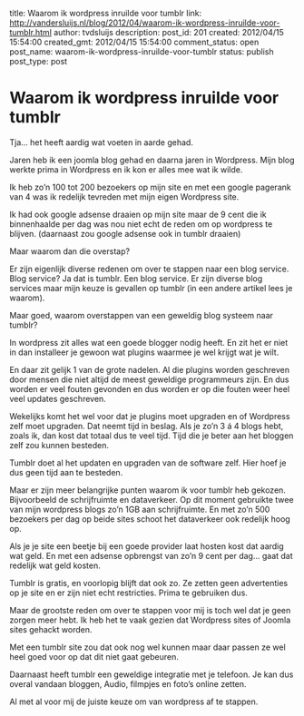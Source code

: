 title: Waarom ik wordpress inruilde voor tumblr
link: http://vandersluijs.nl/blog/2012/04/waarom-ik-wordpress-inruilde-voor-tumblr.html
author: tvdsluijs
description: 
post_id: 201
created: 2012/04/15 15:54:00
created_gmt: 2012/04/15 15:54:00
comment_status: open
post_name: waarom-ik-wordpress-inruilde-voor-tumblr
status: publish
post_type: post

# Waarom ik wordpress inruilde voor tumblr

Tja… het heeft aardig wat voeten in aarde gehad.  
  
Jaren heb ik een joomla blog gehad en daarna jaren in Wordpress. Mijn blog werkte prima in Wordpress en ik kon er alles mee wat ik wilde.  
  
Ik heb zo’n 100 tot 200 bezoekers op mijn site en met een google pagerank van 4 was ik redelijk tevreden met mijn eigen Wordpress site.  
  
Ik had ook google adsense draaien op mijn site maar de 9 cent die ik binnenhaalde per dag was nou niet echt de reden om op wordpress te blijven. (daarnaast zou google adsense ook in tumblr draaien)  
  
Maar waarom dan die overstap?  
  
Er zijn eigenlijk diverse redenen om over te stappen naar een blog service. Blog service? Ja dat is tumblr. Een blog service. Er zijn diverse blog services maar mijn keuze is gevallen op tumblr (in een andere artikel lees je waarom).  
  
Maar goed, waarom overstappen van een geweldig blog systeem naar tumblr?  
  
In wordpress zit alles wat een goede blogger nodig heeft. En zit het er niet in dan installeer je gewoon wat plugins waarmee je wel krijgt wat je wilt.  
  
En daar zit gelijk 1 van de grote nadelen. Al die plugins worden geschreven door mensen die niet altijd de meest geweldige programmeurs zijn. En dus worden er veel fouten gevonden en dus worden er op die fouten weer heel veel updates geschreven.  
  
Wekelijks komt het wel voor dat je plugins moet upgraden en of Wordpress zelf moet upgraden. Dat neemt tijd in beslag. Als je zo’n 3 á 4 blogs hebt, zoals ik, dan kost dat totaal dus te veel tijd. Tijd die je beter aan het bloggen zelf zou kunnen besteden.  
  
Tumblr doet al het updaten en upgraden van de software zelf. Hier hoef je dus geen tijd aan te besteden.  
  
Maar er zijn meer belangrijke punten waarom ik voor tumblr heb gekozen. Bijvoorbeeld de schrijfruimte en dataverkeer. Op dit moment gebruikte twee van mijn wordpress blogs zo’n 1GB aan schrijfruimte. En met zo’n 500 bezoekers per dag op beide sites schoot het dataverkeer ook redelijk hoog op.  
  
Als je je site een beetje bij een goede provider laat hosten kost dat aardig wat geld. En met een adsense opbrengst van zo’n 9 cent per dag… gaat dat redelijk wat geld kosten.  
  
Tumblr is gratis, en voorlopig blijft dat ook zo. Ze zetten geen advertenties op je site en er zijn niet echt restricties. Prima te gebruiken dus.  
  
Maar de grootste reden om over te stappen voor mij is toch wel dat je geen zorgen meer hebt. Ik heb het te vaak gezien dat Wordpress sites of Joomla sites gehackt worden.  
  
Met een tumblr site zou dat ook nog wel kunnen maar daar passen ze wel heel goed voor op dat dit niet gaat gebeuren.  
  
Daarnaast heeft tumblr een geweldige integratie met je telefoon. Je kan dus overal vandaan bloggen, Audio, filmpjes en foto’s online zetten.  
  
Al met al voor mij de juiste keuze om van wordpress af te stappen.